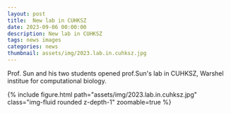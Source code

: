 ```yaml
---
layout: post
title:  New lab in CUHKSZ
date: 2023-09-06 00:00:00
description: New lab in CUHKSZ
tags: news images
categories: news
thumbnail: assets/img/2023.lab.in.cuhksz.jpg
---
```


Prof. Sun and his two students opened prof.Sun's lab in CUHKSZ, Warshel institue for computational biology.

<div class="row mt-3">
    <div class="col-sm mt-3 mt-md-0">
        {% include figure.html path="assets/img/2023.lab.in.cuhksz.jpg" class="img-fluid rounded z-depth-1" zoomable=true %}
    </div>
</div>
